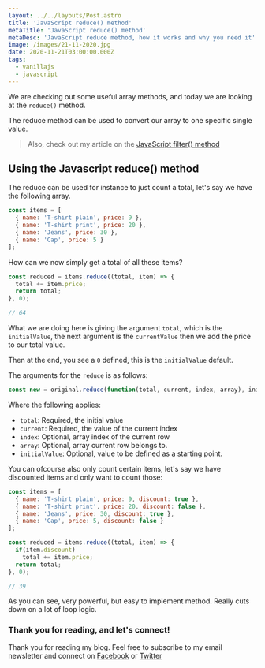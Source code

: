 ```yaml
---
layout: ../../layouts/Post.astro
title: 'JavaScript reduce() method'
metaTitle: 'JavaScript reduce() method'
metaDesc: 'JavaScript reduce method, how it works and why you need it'
image: /images/21-11-2020.jpg
date: 2020-11-21T03:00:00.000Z
tags:
  - vanillajs
  - javascript
---
```

We are checking out some useful array methods, and today we are looking at the `reduce()` method.

The reduce method can be used to convert our array to one specific single value.

> Also, check out my article on the [JavaScript filter() method](https://daily-dev-tips.com/posts/javascript-filter-method/)

## Using the Javascript reduce() method

The reduce can be used for instance to just count a total, let's say we have the following array.

```js
const items = [
  { name: 'T-shirt plain', price: 9 },
  { name: 'T-shirt print', price: 20 },
  { name: 'Jeans', price: 30 },
  { name: 'Cap', price: 5 }
];
```

How can we now simply get a total of all these items?

```js
const reduced = items.reduce((total, item) => {
  total += item.price;
  return total;
}, 0);

// 64
```

What we are doing here is giving the argument `total`, which is the `initialValue`, the next argument is the `currentValue` then we add the price to our total value.

Then at the end, you see a `0` defined, this is the `initialValue` default.

The arguments for the `reduce` is as follows:

```js
const new = original.reduce(function(total, current, index, array), initialValue);
```

Where the following applies:

- `total`: Required, the initial value
- `current`: Required, the value of the current index
- `index`: Optional, array index of the current row
- `array`: Optional, array current row belongs to.
- `initialValue`: Optional, value to be defined as a starting point.

You can ofcourse also only count certain items, let's say we have discounted items and only want to count those:

```js
const items = [
  { name: 'T-shirt plain', price: 9, discount: true },
  { name: 'T-shirt print', price: 20, discount: false },
  { name: 'Jeans', price: 30, discount: true },
  { name: 'Cap', price: 5, discount: false }
];

const reduced = items.reduce((total, item) => {
  if(item.discount)
    total += item.price;
  return total;
}, 0);

// 39
```

As you can see, very powerful, but easy to implement method. Really cuts down on a lot of loop logic.

### Thank you for reading, and let's connect!

Thank you for reading my blog. Feel free to subscribe to my email newsletter and connect on [Facebook](https://www.facebook.com/DailyDevTipsBlog) or [Twitter](https://twitter.com/DailyDevTips1)
